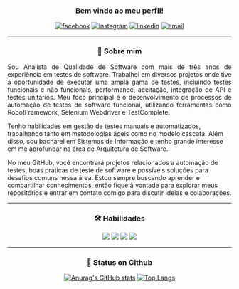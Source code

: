 <div align="center">
<h3> Bem vindo ao meu perfil! </h3>
  
[![facebook](https://img.shields.io/badge/Facebook-1877F2?style=for-the-badge&logo=facebook&logoColor=white)](https://www.facebook.com/hiago.marchesano) [![instagram](https://img.shields.io/badge/Instagram-E4405F?style=for-the-badge&logo=instagram&logoColor=white)](https://www.instagram.com/hiagomarchesano/) [![linkedin](https://img.shields.io/badge/LinkedIn-0077B5?style=for-the-badge&logo=linkedin&logoColor=white)](https://www.linkedin.com/in/hiago-marchesano-5bb674203/) [![email](https://img.shields.io/badge/Microsoft_Outlook-0078D4?style=for-the-badge&logo=microsoft-outlook&logoColor=white)](hiago_marchesano@hotmail.com)
</div>
  
------------


<h3 align="center"> 🚀 Sobre mim </h3>
<p align="justify">Sou Analista de Qualidade de Software com mais de três anos de experiência em testes de software. Trabalhei em diversos projetos onde tive a oportunidade de executar uma ampla gama de testes, incluindo testes funcionais e não funcionais, performance, aceitação, integração de API e testes unitários. Meu foco principal é o desenvolvimento de processos de automação de testes de software funcional, utilizando ferramentas como RobotFramework, Selenium Webdriver e TestComplete.

Tenho habilidades em gestão de testes manuais e automatizados, trabalhando tanto em metodologias ágeis como no modelo cascata. Além disso, sou bacharel em Sistemas de Informação e tenho grande interesse em me aprofundar na área de Arquitetura de Software.

No meu GitHub, você encontrará projetos relacionados a automação de testes, boas práticas de teste de software e possíveis soluções para desafios comuns nessa área. Estou sempre buscando aprender e compartilhar conhecimentos, então fique à vontade para explorar meus repositórios e entrar em contato comigo para discutir ideias e colaborações.</p>

------------

<div align="center">
<h3> 🛠 Habilidades </h3>
  
![](https://img.shields.io/badge/Python-3776AB?style=for-the-badge&logo=python&logoColor=white) ![](https://img.shields.io/badge/HTML5-E34F26?style=for-the-badge&logo=html5&logoColor=white) ![](https://img.shields.io/badge/CSS3-1572B6?style=for-the-badge&logo=css3&logoColor=white) ![](https://img.shields.io/badge/MySQL-00000F?style=for-the-badge&logo=mysql&logoColor=white)
</div>
  
------------

<div align="center">
  <h3> 🔗 Status on Github </h3>
  
[![Anurag's GitHub stats](https://github-readme-stats.vercel.app/api?username=Hiagomarchesano&count_private=true&show_icons=true&theme=default)](https://github.com/Hiagomarchesano) [![Top Langs](https://github-readme-stats.vercel.app/api/top-langs/?username=HiagoMarchesano&layout=compact)](https://github.com/Hiagomarchesano)
</div>
